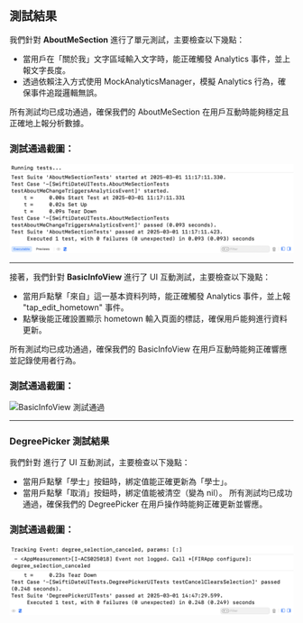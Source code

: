 ## 測試結果

我們針對 **AboutMeSection** 進行了單元測試，主要檢查以下幾點：

- 當用戶在「關於我」文字區域輸入文字時，能正確觸發 Analytics 事件，並上報文字長度。
- 透過依賴注入方式使用 MockAnalyticsManager，模擬 Analytics 行為，確保事件追蹤邏輯無誤。

所有測試均已成功通過，確保我們的 AboutMeSection 在用戶互動時能夠穩定且正確地上報分析數據。

### 測試通過截圖：
![AboutMeSection 測試通過](./AboutMeSectionTestResult.png)

---

接著，我們針對 **BasicInfoView** 進行了 UI 互動測試，主要檢查以下幾點：

- 當用戶點擊「來自」這一基本資料列時，能正確觸發 Analytics 事件，並上報 "tap_edit_hometown" 事件。
- 點擊後能正確設置顯示 hometown 輸入頁面的標誌，確保用戶能夠進行資料更新。

所有測試均已成功通過，確保我們的 BasicInfoView 在用戶互動時能夠正確響應並記錄使用者行為。

### 測試通過截圖：
![BasicInfoView 測試通過](./BasicInfoViewTestResult.png)

---

### DegreePicker 測試結果
我們針對  進行了 UI 互動測試，主要檢查以下幾點：
- 當用戶點擊「學士」按鈕時，綁定值能正確更新為「學士」。
- 當用戶點擊「取消」按鈕時，綁定值能被清空（變為 nil）。
所有測試均已成功通過，確保我們的 DegreePicker 在用戶操作時能夠正確更新並響應。

### 測試通過截圖：
![DegreePicker 測試通過](./DegreePickerTestResult.png)
